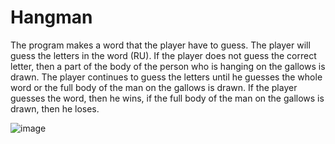 # Hangman

The program makes a word that the player have to guess. The player will guess the letters in the word (RU). If the player does not guess the correct letter, then a part of the body of the person who is hanging on the gallows is drawn. The player continues to guess the letters until he guesses the whole word or the full body of the man on the gallows is drawn. If the player guesses the word, then he wins, if the full body of the man on the gallows is drawn, then he loses.

![image](https://github.com/Mich4107/Hangman/assets/146230355/569296e8-09af-4817-8509-af7eedf85d12)


